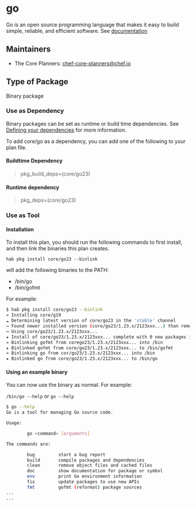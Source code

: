 # go

Go is an open source programming language that makes it easy to build simple, reliable, and efficient software.  See [documentation](https://golang.org)

## Maintainers

* The Core Planners: <chef-core-planners@chef.io>

## Type of Package

Binary package

### Use as Dependency

Binary packages can be set as runtime or build time dependencies. See [Defining your dependencies](https://www.habitat.sh/docs/developing-packages/developing-packages/#sts=Define%21Your%21Dependencies) for more information.

To add core/go as a dependency, you can add one of the following to your plan file.

#### Buildtime Dependency

> pkg_build_deps=(core/go23)

#### Runtime dependency

> pkg_deps=(core/go23)

### Use as Tool

#### Installation

To install this plan, you should run the following commands to first install, and then link the binaries this plan creates.

``hab pkg install core/go23 --binlink``

will add the following binaries to the PATH:

* /bin/go
* /bin/gofmt

For example:

```bash
$ hab pkg install core/go23 --binlink
» Installing core/g19
☁ Determining latest version of core/go23 in the 'stable' channel
→ Found newer installed version (core/go23/1.23.x/2123xxx...) than remote version (core/go23/1.23.x/2123xxx...)
→ Using core/go23/1.23.x/2123xxx...
★ Install of core/go23/1.23.x/2123xxx... complete with 0 new packages installed.
» Binlinking gofmt from corego23/1.23.x/2123xxx... into /bin
★ Binlinked gofmt from core/go23/1.23.x/2123xxx... to /bin/gofmt
» Binlinking go from cor/go23/1.23.x/2123xxx... into /bin
★ Binlinked go from core/go23/1.23.x/2123xxx... to /bin/go
```

#### Using an example binary

You can now use the binary as normal.  For example:

``/bin/go --help`` or ``go --help``

```bash
$ go --help
Go is a tool for managing Go source code.

Usage:

        go <command> [arguments]

The commands are:

        bug         start a bug report
        build       compile packages and dependencies
        clean       remove object files and cached files
        doc         show documentation for package or symbol
        env         print Go environment information
        fix         update packages to use new APIs
        fmt         gofmt (reformat) package sources
...
...
```
